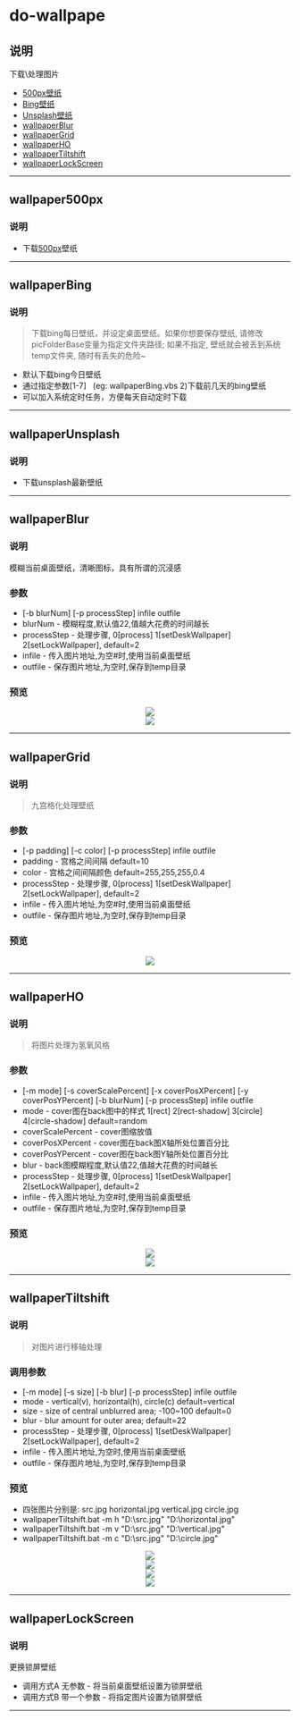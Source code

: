# do-wallpape


## 说明
下载\处理图片
* [500px壁纸](#wallpaper500px)
* [Bing壁纸](#wallpaperBing)
* [Unsplash壁纸](#wallpaperUnsplash)
* [wallpaperBlur](#wallpaperBlur)
* [wallpaperGrid](#wallpaperGrid)
* [wallpaperHO](#wallpaperHO)
* [wallpaperTiltshift](#wallpaperTiltshift)
* [wallpaperLockScreen](#wallpaperLockScreen)    
    
    
------------
## wallpaper500px
### 说明
* 下载[500px](https://500px.com/)壁纸

------------
## wallpaperBing
### 说明
> 下载bing每日壁纸，并设定桌面壁纸。如果你想要保存壁纸, 请修改picFolderBase变量为指定文件夹路径; 如果不指定, 壁纸就会被丢到系统temp文件夹, 随时有丢失的危险~
* 默认下载bing今日壁纸
* 通过指定参数[1-7]   (eg: wallpaperBing.vbs 2)下载前几天的bing壁纸
* 可以加入系统定时任务，方便每天自动定时下载




------------
## wallpaperUnsplash
### 说明
* 下载unsplash最新壁纸

  
  
  

------------
## wallpaperBlur
### 说明
模糊当前桌面壁纸，清晰图标，具有所谓的沉浸感


### 参数
* [-b blurNum] [-p processStep] infile outfile
* blurNum - 模糊程度,默认值22,值越大花费的时间越长
* processStep - 处理步骤, 0[process] 1[setDeskWallpaper] 2[setLockWallpaper], default=2
* infile - 传入图片地址,为空\#时,使用当前桌面壁纸
* outfile - 保存图片地址,为空时,保存到temp目录

### 预览
<div align=center><img src="https://github.com/bjc5233/wallpaper-blur/raw/master/resources/demo.png"/></div>
<div align=center><img src="https://github.com/bjc5233/wallpaper-blur/raw/master/resources/demo2.png"/></div>




------------
## wallpaperGrid
### 说明
> 九宫格化处理壁纸

### 参数
* [-p padding] [-c color] [-p processStep] infile outfile
* padding - 宫格之间间隔 default=10
* color - 宫格之间间隔颜色 default=255,255,255,0.4
* processStep - 处理步骤, 0[process] 1[setDeskWallpaper] 2[setLockWallpaper], default=2
* infile - 传入图片地址,为空\#时,使用当前桌面壁纸
* outfile - 保存图片地址,为空时,保存到temp目录

### 预览
<div align=center><img src="https://github.com/bjc5233/wallpaper-grid/raw/master/resources/demo.png"/></div>






------------
## wallpaperHO
### 说明
> 将图片处理为氢氧风格

### 参数
* [-m mode] [-s coverScalePercent] [-x coverPosXPercent] [-y coverPosYPercent] [-b blurNum] [-p processStep] infile outfile
* mode - cover图在back图中的样式 1[rect] 2[rect-shadow] 3[circle] 4[circle-shadow] default=random
* coverScalePercent - cover图缩放值
* coverPosXPercent - cover图在back图X轴所处位置百分比
* coverPosYPercent - cover图在back图Y轴所处位置百分比
* blur - back图模糊程度,默认值22,值越大花费的时间越长
* processStep - 处理步骤, 0[process] 1[setDeskWallpaper] 2[setLockWallpaper], default=2
* infile - 传入图片地址,为空\#时,使用当前桌面壁纸
* outfile - 保存图片地址,为空时,保存到temp目录


### 预览
<div align=center><img src="https://github.com/bjc5233/wallpaper-HO/raw/master/resources/demo.png"/></div>
<div align=center><img src="https://github.com/bjc5233/wallpaper-HO/raw/master/resources/demo2.png"/></div>



------------
## wallpaperTiltshift
### 说明
> 对图片进行移轴处理


### 调用参数
* [-m mode] [-s size] [-b blur] [-p processStep] infile outfile
* mode - vertical(v), horizontal(h), circle(c) default=vertical
* size - size of central unblurred area; -100~100 default=0
* blur - blur amount for outer area; default=22
* processStep - 处理步骤, 0[process] 1[setDeskWallpaper] 2[setLockWallpaper], default=2
* infile - 传入图片地址,为空时,使用当前桌面壁纸
* outfile - 保存图片地址,为空时,保存到temp目录


### 预览
* 四张图片分别是: src.jpg horizontal.jpg vertical.jpg circle.jpg
* wallpaperTiltshift.bat -m h "D:\src.jpg" "D:\horizontal.jpg"
* wallpaperTiltshift.bat -m v "D:\src.jpg" "D:\vertical.jpg"
* wallpaperTiltshift.bat -m c "D:\src.jpg" "D:\circle.jpg"


<div align=center><img src="https://github.com/bjc5233/wallpaper-tilt-shift/raw/master/resources/src.jpg"/></div>
<div align=center><img src="https://github.com/bjc5233/wallpaper-tilt-shift/raw/master/resources/horizontal.jpg"/></div>
<div align=center><img src="https://github.com/bjc5233/wallpaper-tilt-shift/raw/master/resources/vertical.jpg"/></div>
<div align=center><img src="https://github.com/bjc5233/wallpaper-tilt-shift/raw/master/resources/circle.jpg"/></div>


------------
## wallpaperLockScreen
### 说明
更换锁屏壁纸
* 调用方式A 无参数 - 将当前桌面壁纸设置为锁屏壁纸
* 调用方式B 带一个参数 - 将指定图片设置为锁屏壁纸
------------